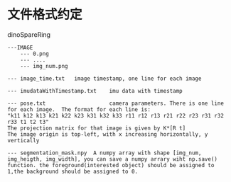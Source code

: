 # 文件格式约定
dinoSpareRing

    ---IMAGE
        --- 0.png
        --- ....
        --- img_num.png

    --- image_time.txt   image timestamp, one line for each image
    
    --- imudataWithTimestamp.txt    imu data with timestamp

    --- pose.txt                    camera parameters. There is one line for each image.  The format for each line is:
	"k11 k12 k13 k21 k22 k23 k31 k32 k33 r11 r12 r13 r21 r22 r23 r31 r32 r33 t1 t2 t3"
	The projection matrix for that image is given by K*[R t]
	The image origin is top-left, with x increasing horizontally, y vertically

    --- segmentation_mask.npy  A numpy array with shape [img_num, img_heigth, img_width], you can save a numpy arrary wiht np.save() function. the foreground(interested object) should be assigned to 1,the background should be assigned to 0.